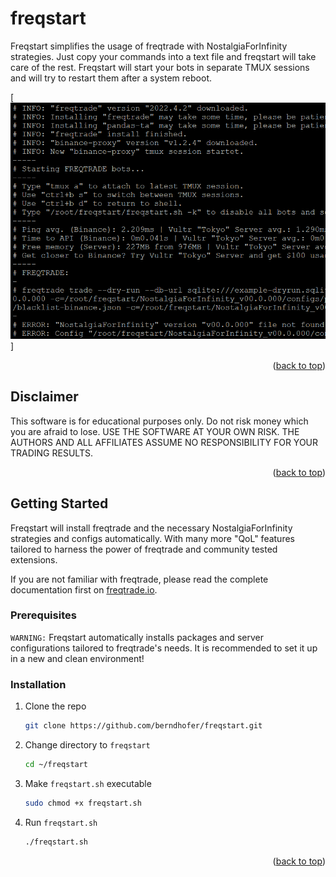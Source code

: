 <div id="top"></div>

<!-- FREQSTART -->
# freqstart

Freqstart simplifies the usage of freqtrade with NostalgiaForInfinity strategies.
Just copy your commands into a text file and freqstart will take care of the rest.
Freqstart will start your bots in separate TMUX sessions and will try to restart them after a system reboot. 

[![Freqstart Screen Shot][product-screenshot]]

<p align="right">(<a href="#top">back to top</a>)</p>

<!-- DISCLAIMER -->
## Disclaimer
 
This software is for educational purposes only. Do not risk money which you are afraid to lose. USE THE SOFTWARE AT YOUR OWN RISK. THE AUTHORS AND ALL AFFILIATES ASSUME NO RESPONSIBILITY FOR YOUR TRADING RESULTS.

<p align="right">(<a href="#top">back to top</a>)</p>

<!-- GETTING STARTED -->
## Getting Started

Freqstart will install freqtrade and the necessary NostalgiaForInfinity strategies and configs automatically.
With many more "QoL" features tailored to harness the power of freqtrade and community tested extensions.

If you are not familiar with freqtrade, please read the complete documentation first on [freqtrade.io](https://www.freqtrade.io/).

### Prerequisites

`WARNING:` Freqstart automatically installs packages and server configurations tailored to freqtrade's needs. It is recommended to set it up in a new and clean environment!

### Installation

1. Clone the repo
   ```sh
   git clone https://github.com/berndhofer/freqstart.git
   ```
2. Change directory to `freqstart`
   ```sh
   cd ~/freqstart
   ```
3. Make `freqstart.sh` executable
   ```sh
   sudo chmod +x freqstart.sh
   ```
4. Run `freqstart.sh`
   ```sh
   ./freqstart.sh
   ```

<p align="right">(<a href="#top">back to top</a>)</p>

<!-- MARKDOWN LINKS & IMAGES -->
<!-- https://www.markdownguide.org/basic-syntax/#reference-style-links -->
[product-screenshot]: images/screenshot.png